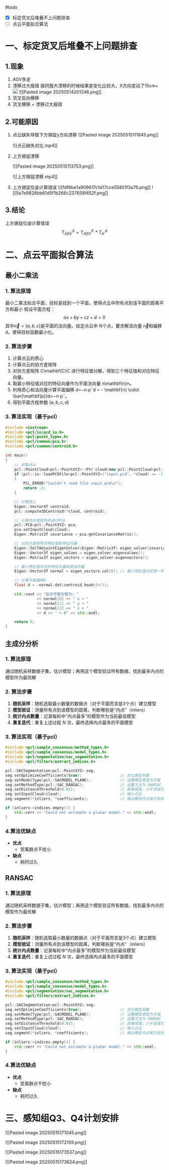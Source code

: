 
#todo 
- [x] 标定货叉后堆叠不上问题排查
- [ ] 点云平面拟合算法
# 一、标定货叉后堆叠不上问题排查
## 1.现象

1. AGV多走
2. 漂移过大报错
	报伺服大漂移的时候结果是变化比较大，X方向变动了15cm+
	![](https://static.dingtalk.com/media/lQLPJwQZZ7KpElvMws0CL7BEL7i6CFENRggGO0_PwiIA_559_194.png)
	![[Pasted image 20250514201246.png]]
3. 货叉反向横移
4. 货叉横移 + 漂移过大报错

## 2.可能原因
1. 点云缺失导致下方锡锭y方向漂移
	![[Pasted image 20250515111845.png]]

	![[点云缺失对比.mp4]]

2. 上方锡锭漂移

	![[Pasted image 20250515113753.png]]

	![[上方锡锭漂移.mp4]]

3. 上方锡锭位姿计算错误
	![[fdf6be1a909617c1d17cce55851f3a76.png]]
	![[5e7e9828bb61d5f1b266c237658f452f.png]]




## 3.结论
上方锡锭位姿计算错误
$$T^{A}_{AGV}= T^{A'}_{AGV } * T^{A}_{A' }$$

# 二、点云平面拟合算法

## 最小二乘法

### 1. 算法原理

最小二乘法拟合平面，目标是找到一个平面，使得点云中所有点到该平面的距离平方和最小
假设平面方程：
$$
ax + by + cz + d = 0
$$
其中$\vec{n} = (a, b, c)$是平面的法向量。给定点云中 N个点，要求解法向量 $\vec{n}$和偏移 d，使得目标函数最小化。

### 2. 算法步骤
1.  计算点云的质心
2. 计算点云的协方差矩阵
3. 对协方差矩阵 C\mathbf{C}C 进行特征值分解，得到三个特征值和对应特征向量。
4. 取最小特征值对应的特征向量作为平面法向量 n\mathbf{n}n。
5. 利用质心和法向量计算平面偏移 d=−n⋅pˉd = - \mathbf{n} \cdot \bar{\mathbf{p}}d=−n⋅pˉ​。
6. 得到平面方程参数 $(a,b,c,d)$

### 3. 算法实现（基于pcl）
```cpp
#include <iostream>
#include <pcl/io/pcd_io.h>
#include <pcl/point_types.h>
#include <pcl/common/pca.h>
#include <pcl/common/centroid.h>

int main()
{
    // 读取点云
    pcl::PointCloud<pcl::PointXYZ>::Ptr cloud(new pcl::PointCloud<pcl::PointXYZ>);
    if (pcl::io::loadPCDFile<pcl::PointXYZ>("input.pcd", *cloud) == -1)
    {
        PCL_ERROR("Couldn't read file input.pcd\n");
        return -1;
    }

    // 计算质心
    Eigen::Vector4f centroid;
    pcl::compute3DCentroid(*cloud, centroid);

    // 计算协方差矩阵并进行PCA
    pcl::PCA<pcl::PointXYZ> pca;
    pca.setInputCloud(cloud);
    Eigen::Matrix3f covariance = pca.getCovarianceMatrix();

    // 对协方差矩阵求特征值和特征向量
    Eigen::SelfAdjointEigenSolver<Eigen::Matrix3f> eigen_solver(covariance, Eigen::ComputeEigenvectors);
    Eigen::Vector3f eigen_values = eigen_solver.eigenvalues();
    Eigen::Matrix3f eigen_vectors = eigen_solver.eigenvectors();

    // 最小特征值对应的特征向量就是法向量
    Eigen::Vector3f normal = eigen_vectors.col(0); // 最小特征值对应第一列

    // 计算平面偏移d
    float d = -normal.dot(centroid.head<3>());

    std::cout << "拟合平面方程为: "
              << normal[0] << " x + "
              << normal[1] << " y + "
              << normal[2] << " z + "
              << d << " = 0" << std::endl;

    return 0;
}

```



## 主成分分析

### 1. 算法原理

通过随机采样数据子集，估计模型；再用这个模型验证所有数据，找到最多内点的模型作为最优解

### 2. 算法步骤
1.  **随机采样**：随机选取最小数量的数据点（对于平面而言是3个点）建立模型
2. **模型验证**：测量所有点到该模型的距离，判断哪些是“内点”（inliers）
3.  **统计内点数量**：记录每轮中“内点最多”的模型作为当前最佳模型
4. **重复迭代**：重复上述过程 $N$ 次，最终选择内点最多的平面模型

### 3. 算法实现（基于pcl）

```cpp
#include <pcl/sample_consensus/method_types.h>
#include <pcl/sample_consensus/model_types.h>
#include <pcl/segmentation/sac_segmentation.h>
#include <pcl/filters/extract_indices.h>

pcl::SACSegmentation<pcl::PointXYZ> seg;
seg.setOptimizeCoefficients(true);                 // 优化模型系数
seg.setModelType(pcl::SACMODEL_PLANE);             // 设置模型类型为平面
seg.setMethodType(pcl::SAC_RANSAC);                // 设置方法为 RANSAC
seg.setDistanceThreshold(0.01);                    // 距离阈值，小于该值为内点
seg.setInputCloud(cloud);                          // 输入点云
seg.segment(*inliers, *coefficients);              // 输出模型内点索引和系数

if (inliers->indices.empty()) {
    std::cerr << "Could not estimate a planar model." << std::endl;
}


```



### 4.算法优缺点
- **优点**
    - 受离群点干扰小
- **缺点**
    - 耗时过久


## RANSAC
### 1. 算法原理

通过随机采样数据子集，估计模型；再用这个模型验证所有数据，找到最多内点的模型作为最优解

### 2. 算法步骤
1.  **随机采样**：随机选取最小数量的数据点（对于平面而言是3个点）建立模型
2. **模型验证**：测量所有点到该模型的距离，判断哪些是“内点”（inliers）
3.  **统计内点数量**：记录每轮中“内点最多”的模型作为当前最佳模型
4. **重复迭代**：重复上述过程 $N$ 次，最终选择内点最多的平面模型

### 3. 算法实现（基于pcl）

```cpp
#include <pcl/sample_consensus/method_types.h>
#include <pcl/sample_consensus/model_types.h>
#include <pcl/segmentation/sac_segmentation.h>
#include <pcl/filters/extract_indices.h>

pcl::SACSegmentation<pcl::PointXYZ> seg;
seg.setOptimizeCoefficients(true);                 // 优化模型系数
seg.setModelType(pcl::SACMODEL_PLANE);             // 设置模型类型为平面
seg.setMethodType(pcl::SAC_RANSAC);                // 设置方法为 RANSAC
seg.setDistanceThreshold(0.01);                    // 距离阈值，小于该值为内点
seg.setInputCloud(cloud);                          // 输入点云
seg.segment(*inliers, *coefficients);              // 输出模型内点索引和系数

if (inliers->indices.empty()) {
    std::cerr << "Could not estimate a planar model." << std::endl;
}


```



### 4.算法优缺点
- **优点**
    - 受离群点干扰小
- **缺点**
    - 耗时过久



# 三、感知组Q3、Q4计划安排

![[Pasted image 20250515171045.png]]

![[Pasted image 20250515172159.png]]

![[Pasted image 20250515173537.png]]

![[Pasted image 20250515173624.png]]




